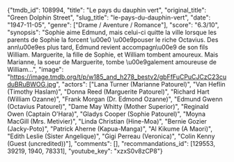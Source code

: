 {"tmdb_id": 108994, "title": "Le pays du dauphin vert", "original_title": "Green Dolphin Street", "slug_title": "le-pays-du-dauphin-vert", "date": "1947-11-05", "genre": ["Drame / Aventure / Romance"], "score": "6.3/10", "synopsis": "Sophie aime Edmund, mais celui-ci quitte la ville lorsque les parents de Sophie la forcent \u00e0 \u00e9pouser le riche Octavius. Des ann\u00e9es plus tard, Edmund revient accompagn\u00e9 de son fils William. Marguerite, la fille de Sophie, et William tombent amoureux. Mais Marianne, la soeur de Marguerite, tombe \u00e9galement amoureuse de William...", "image": "https://image.tmdb.org/t/p/w185_and_h278_bestv2/gbFfFuCPuCJCzC23cuduBRuBWOG.jpg", "actors": ["Lana Turner (Marianne Patourel)", "Van Heflin (Timothy Haslam)", "Donna Reed (Marguerite Patourel)", "Richard Hart (William Ozanne)", "Frank Morgan (Dr. Edmond Ozanne)", "Edmund Gwenn (Octavius Patourel)", "Dame May Whitty (Mother Superior)", "Reginald Owen (Captain O'Hara)", "Gladys Cooper (Sophie Patourel)", "Moyna MacGill (Mrs. Metivier)", "Linda Christian (Hine-Moa)", "Bernie Gozier (Jacky-Poto)", "Patrick Aherne (Kapua-Manga)", "Al Kikume (A Maori)", "Edith Leslie (Sister Angelique)", "Gigi Perreau (Veronica)", "Colin Kenny (Guest (uncredited))"], "comments": [], "recommandations_id": [129553, 39219, 1940, 78331], "youtube_key": "xzxS0v8zCP8"}